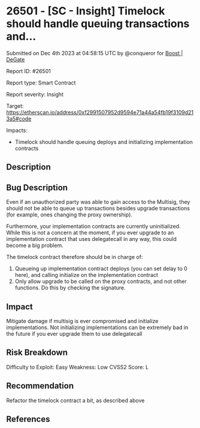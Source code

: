 # 26501 - \[SC - Insight] Timelock should handle queuing transactions and...

Submitted on Dec 4th 2023 at 04:58:15 UTC by @conqueror for [Boost | DeGate](https://immunefi.com/bounty/boosteddegatebugbounty/)

Report ID: #26501

Report type: Smart Contract

Report severity: Insight

Target: https://etherscan.io/address/0xf2991507952d9594e71a44a54fb19f3109d213a5#code

Impacts:

* Timelock should handle queuing deploys and initializing implementation contracts

## Description

## Bug Description

Even if an unauthorized party was able to gain access to the Multisig, they should not be able to queue up transactions besides upgrade transactions (for example, ones changing the proxy ownership).

Furthermore, your implementation contracts are currently uninitialized. While this is not a concern at the moment, if you ever upgrade to an implementation contract that uses delegatecall in any way, this could become a big problem.

The timelock contract therefore should be in charge of:

1. Queueing up implementation contract deploys (you can set delay to 0 here), and calling initialize on the implementation contract
2. Only allow upgrade to be called on the proxy contracts, and not other functions. Do this by checking the signature.

## Impact

Mitigate damage if multisig is ever compromised and initialize implementations. Not initializing implementations can be extremely bad in the future if you ever upgrade them to use delegatecall

## Risk Breakdown

Difficulty to Exploit: Easy Weakness: Low CVSS2 Score: L

## Recommendation

Refactor the timelock contract a bit, as described above

## References
